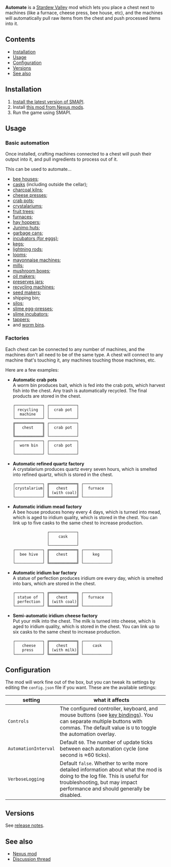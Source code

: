 **Automate** is a [Stardew Valley](http://stardewvalley.net/) mod which lets you place a chest
next to machines (like a furnace, cheese press, bee house, etc), and the machines will
automatically pull raw items from the chest and push processed items into it.

## Contents
* [Installation](#installation)
* [Usage](#usage)
* [Configuration](#configuration)
* [Versions](#versions)
* [See also](#see-also)

## Installation
1. [Install the latest version of SMAPI](https://github.com/Pathoschild/SMAPI/releases).
3. Install [this mod from Nexus mods](http://www.nexusmods.com/stardewvalley/mods/1063).
4. Run the game using SMAPI.

## Usage
### Basic automation
Once installed, crafting machines connected to a chest will push their output into it, and pull
ingredients to process out of it.

This can be used to automate...
* [bee houses](http://stardewvalleywiki.com/Bee_House);
* [casks](http://stardewvalleywiki.com/Cask) (including outside the cellar);
* [charcoal kilns](http://stardewvalleywiki.com/Charcoal_Kiln);
* [cheese presses](http://stardewvalleywiki.com/Cheese_Press);
* [crab pots](http://stardewvalleywiki.com/Crab_Pot);
* [crystalariums](http://stardewvalleywiki.com/Crystalarium);
* [fruit trees](http://stardewvalleywiki.com/Fruit_Trees);
* [furnaces](http://stardewvalleywiki.com/Furnace);
* [hay hoppers](http://stardewvalleywiki.com/Hay_Hopper);
* [Junimo huts](http://stardewvalleywiki.com/Junimo_Hut);
* [garbage cans](http://stardewvalleywiki.com/Garbage_Can);
* [incubators (for eggs)](https://stardewvalleywiki.com/Incubator);
* [kegs](http://stardewvalleywiki.com/Keg);
* [lightning rods](http://stardewvalleywiki.com/Lightning_Rod);
* [looms](http://stardewvalleywiki.com/Loom);
* [mayonnaise machines](http://stardewvalleywiki.com/Mayonnaise_Machine);
* [mills](http://stardewvalleywiki.com/Mill);
* [mushroom boxes](http://stardewvalleywiki.com/The_Cave#Mushrooms);
* [oil makers](http://stardewvalleywiki.com/Oil_Maker);
* [preserves jars](http://stardewvalleywiki.com/Preserves_Jar);
* [recycling machines](http://stardewvalleywiki.com/Recycling_Machine);
* [seed makers](http://stardewvalleywiki.com/Seed_Maker);
* shipping bin;
* [silos](http://stardewvalleywiki.com/Silo);
* [slime egg-presses](http://stardewvalleywiki.com/Slime_Egg);
* [slime incubators](https://stardewvalleywiki.com/Slime_Incubator);
* [tappers](http://stardewvalleywiki.com/Tapper);
* and [worm bins](http://stardewvalleywiki.com/Worm_Bin).

### Factories
Each chest can be connected to any number of machines, and the machines don't all need to be of the
same type. A chest will connect to any machine that's touching it, any machines touching those
machines, etc.

Here are a few examples:

* **Automatic crab pots**  
  A worm bin produces bait, which is fed into the crab pots, which harvest fish into the chest. Any
  trash is automatically recycled. The final products are stored in the chest.
  ```
  ┌────────────┐ ┌────────────┐
  │ recycling  │ │  crab pot  │
  │  machine   │ │            │
  └────────────┘ └────────────┘
  ╔════════════╗ ┌────────────┐
  ║   chest    ║ │  crab pot  │
  ║            ║ │            │
  ╚════════════╝ └────────────┘
  ┌────────────┐ ┌────────────┐
  │  worm bin  │ │  crab pot  │
  │            │ │            │
  └────────────┘ └────────────┘
  ```

* **Automatic refined quartz factory**  
  A crystalarium produces quartz every seven hours, which is smelted into refined quartz, which is
  stored in the chest.
  ```
  ┌────────────┐ ╔════════════╗ ┌────────────┐
  │crystalarium│ ║   chest    ║ │  furnace   │
  │            │ ║ (with coal)║ │            │
  └────────────┘ ╚════════════╝ └────────────┘
  ```

* **Automatic iridium mead factory**  
  A bee house produces honey every 4 days, which is turned into mead, which is aged to iridium
  quality, which is stored in the chest. You can link up to five casks to the same chest to
  increase production.
  ```
                 ┌────────────┐
                 │    cask    │
                 │            │
                 └────────────┘
  ┌────────────┐ ╔════════════╗ ┌────────────┐
  │  bee hive  │ ║   chest    ║ │    keg     │
  │            │ ║            ║ │            │
  └────────────┘ ╚════════════╝ └────────────┘
  ```

* **Automatic iridium bar factory**  
  A statue of perfection produces iridium ore every day, which is smelted into bars, which are
  stored in the chest.
  ```
  ┌────────────┐ ╔════════════╗ ┌────────────┐
  │ statue of  │ ║   chest    ║ │  furnace   │
  │ perfection │ ║ (with coal)║ │            │
  └────────────┘ ╚════════════╝ └────────────┘
  ```

* **Semi-automatic iridium cheese factory**  
  Put your milk into the chest. The milk is turned into cheese, which is aged to iridium quality,
  which is stored in the chest. You can link up to six casks to the same chest to increase
  production.
  ```
  ┌────────────┐ ╔════════════╗ ┌────────────┐
  │   cheese   │ ║   chest    ║ │    cask    │
  │   press    │ ║ (with milk)║ │            │
  └────────────┘ ╚════════════╝ └────────────┘
  ```

## Configuration
The mod will work fine out of the box, but you can tweak its settings by editing the `config.json`
file if you want. These are the available settings:

setting           | what it affects
----------------- | -------------------
`Controls` | The configured controller, keyboard, and mouse buttons (see [key bindings](https://stardewvalleywiki.com/Modding:Key_bindings)). You can separate multiple buttons with commas. The default value is `U` to toggle the automation overlay.
`AutomationInterval` | Default `60`. The number of update ticks between each automation cycle (one second is ≈60 ticks).
`VerboseLogging` | Default `false`. Whether to write more detailed information about what the mod is doing to the log file. This is useful for troubleshooting, but may impact performance and should generally be disabled.

## Versions
See [release notes](release-notes.md).

## See also
* [Nexus mod](http://www.nexusmods.com/stardewvalley/mods/1063)
* [Discussion thread](http://community.playstarbound.com/threads/automate.131913)
